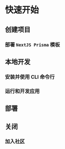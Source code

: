 # 快速开始

## 创建项目


### 部署 `NextJS Prisma` 模板


## 本地开发

### 安装并使用 CLI 命令行

### 运行和开发应用

## 部署

## 关闭

### 加入社区
